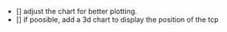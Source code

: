 - [] adjust the chart for better plotting.
- [] if poosible, add a 3d chart to display the position of the tcp 